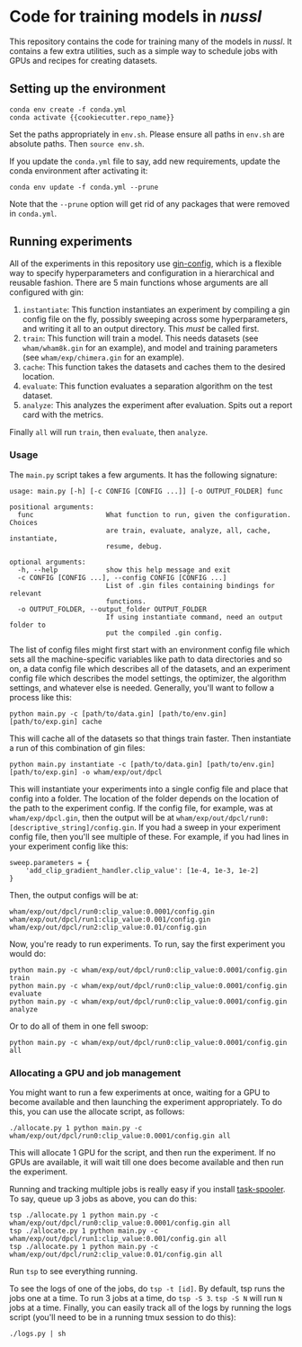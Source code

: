 # Code for training models in *nussl*

This repository contains the code for training many of the models
in *nussl*. It contains a few extra utilities, such as a simple way
to schedule jobs with GPUs and recipes for creating datasets.

## Setting up the environment

```
conda env create -f conda.yml
conda activate {{cookiecutter.repo_name}}
```

Set the paths appropriately in `env.sh`. Please ensure all paths in `env.sh` are 
absolute paths. Then `source env.sh`.

If you update the `conda.yml` file to say, add new requirements, update the conda 
environment after activating it:

```
conda env update -f conda.yml --prune
```

Note that the `--prune` option will get rid of any packages that were removed in `conda.yml`.

## Running experiments

All of the experiments in this repository use 
[gin-config](https://github.com/google/gin-config), which is a flexible
way to specify hyperparameters and configuration in a hierarchical and
reusable fashion. There are 5 main functions whose arguments are all
configured with gin:

1. `instantiate`: This function instantiates an experiment by compiling a
   gin config file on the fly, possibly sweeping across some hyperparameters,
   and writing it all to an output directory. This *must* be called first.
2. `train`: This function will train a model. This needs datasets 
   (see `wham/wham8k.gin` for an example), and model and training 
   parameters (see `wham/exp/chimera.gin` for an example).
3. `cache`: This function takes the datasets and caches them to the 
   desired location.
4. `evaluate`: This function evaluates a separation algorithm on the 
   test dataset.
5. `analyze`: This analyzes the experiment after evaluation. Spits out a report
   card with the metrics.

Finally `all` will run `train`, then `evaluate`, then `analyze`.

### Usage

The `main.py` script takes a few arguments. It has the following signature:

```
usage: main.py [-h] [-c CONFIG [CONFIG ...]] [-o OUTPUT_FOLDER] func

positional arguments:
  func                  What function to run, given the configuration. Choices
                        are train, evaluate, analyze, all, cache, instantiate,
                        resume, debug.

optional arguments:
  -h, --help            show this help message and exit
  -c CONFIG [CONFIG ...], --config CONFIG [CONFIG ...]
                        List of .gin files containing bindings for relevant
                        functions.
  -o OUTPUT_FOLDER, --output_folder OUTPUT_FOLDER
                        If using instantiate command, need an output folder to
                        put the compiled .gin config.
```

The list of config files might first start with an
environment config file which sets all the 
machine-specific variables like path to data directories and so on, a 
data config file which describes all of the datasets, 
and an experiment config file which describes
the model settings, the optimizer, the algorithm settings, and whatever else
is needed. Generally, you'll want to follow a process like this:

```
python main.py -c [path/to/data.gin] [path/to/env.gin] [path/to/exp.gin] cache
```

This will cache all of the datasets so that things train faster. Then instantiate
a run of this combination of gin files:

```
python main.py instantiate -c [path/to/data.gin] [path/to/env.gin] [path/to/exp.gin] -o wham/exp/out/dpcl
```

This will instantiate your experiments into a single config file and place that config
into a folder. The location of the folder depends on the location of the path to the
experiment config. If the config file, for example, was at `wham/exp/dpcl.gin`, then
the output will be at `wham/exp/out/dpcl/run0:[descriptive_string]/config.gin`. If you
had a sweep in your experiment config file, then you'll see multiple of these. For
example, if you had lines in your experiment config like this:

```
sweep.parameters = {
    'add_clip_gradient_handler.clip_value': [1e-4, 1e-3, 1e-2]
}
```

Then, the output configs will be at:

```
wham/exp/out/dpcl/run0:clip_value:0.0001/config.gin 
wham/exp/out/dpcl/run1:clip_value:0.001/config.gin 
wham/exp/out/dpcl/run2:clip_value:0.01/config.gin 
```

Now, you're ready to run experiments. To run, say the first experiment you would do:

```
python main.py -c wham/exp/out/dpcl/run0:clip_value:0.0001/config.gin train
python main.py -c wham/exp/out/dpcl/run0:clip_value:0.0001/config.gin evaluate
python main.py -c wham/exp/out/dpcl/run0:clip_value:0.0001/config.gin analyze
```

Or to do all of them in one fell swoop:

```
python main.py -c wham/exp/out/dpcl/run0:clip_value:0.0001/config.gin all
```

### Allocating a GPU and job management

You might want to run a few experiments at once, waiting for a GPU to become 
available and then launching the experiment appropriately. To do this, you
can use the allocate script, as follows:

```
./allocate.py 1 python main.py -c wham/exp/out/dpcl/run0:clip_value:0.0001/config.gin all
```

This will allocate 1 GPU for the script, and then run the experiment. If no GPUs are
available, it will wait till one does become available and then run the experiment.

Running and tracking multiple jobs is really easy if you install 
[task-spooler](http://manpages.ubuntu.com/manpages/xenial/man1/tsp.1.html). To say,
queue up 3 jobs as above, you can do this:

```
tsp ./allocate.py 1 python main.py -c wham/exp/out/dpcl/run0:clip_value:0.0001/config.gin all
tsp ./allocate.py 1 python main.py -c wham/exp/out/dpcl/run1:clip_value:0.001/config.gin all
tsp ./allocate.py 1 python main.py -c wham/exp/out/dpcl/run2:clip_value:0.01/config.gin all
```

Run `tsp` to see everything running.

To see the logs of one of the jobs, do `tsp -t [id]`. 
By default, tsp runs the jobs one at a time. To run 3 jobs at a time, do `tsp -S 3`.
`tsp -S N` will run `N` jobs at a time.
Finally, you can easily track all of the logs by running the logs script 
(you'll need to be in a running tmux session to do this):

```
./logs.py | sh
```
